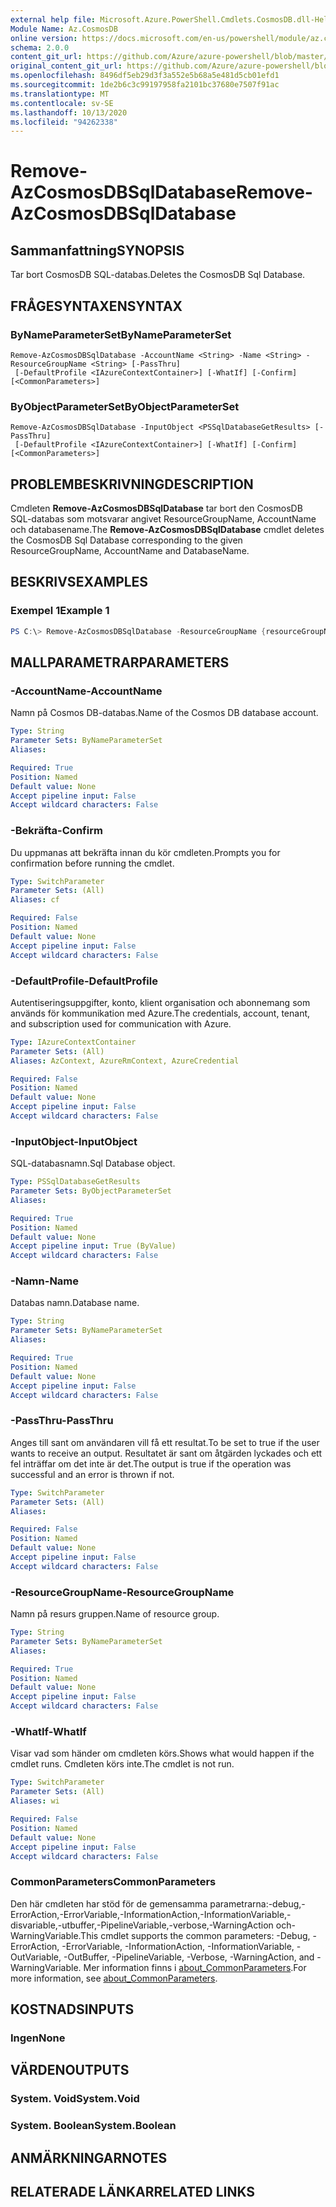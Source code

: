 ```yaml
---
external help file: Microsoft.Azure.PowerShell.Cmdlets.CosmosDB.dll-Help.xml
Module Name: Az.CosmosDB
online version: https://docs.microsoft.com/en-us/powershell/module/az.cosmosdb/remove-azcosmosdbsqldatabase
schema: 2.0.0
content_git_url: https://github.com/Azure/azure-powershell/blob/master/src/CosmosDB/CosmosDB/help/Remove-AzCosmosDBSqlDatabase.md
original_content_git_url: https://github.com/Azure/azure-powershell/blob/master/src/CosmosDB/CosmosDB/help/Remove-AzCosmosDBSqlDatabase.md
ms.openlocfilehash: 8496df5eb29d3f3a552e5b68a5e481d5cb01efd1
ms.sourcegitcommit: 1de2b6c3c99197958fa2101bc37680e7507f91ac
ms.translationtype: MT
ms.contentlocale: sv-SE
ms.lasthandoff: 10/13/2020
ms.locfileid: "94262338"
---
```

# <span data-ttu-id="111f8-101">Remove-AzCosmosDBSqlDatabase</span><span class="sxs-lookup"><span data-stu-id="111f8-101">Remove-AzCosmosDBSqlDatabase</span></span>

## <span data-ttu-id="111f8-102">Sammanfattning</span><span class="sxs-lookup"><span data-stu-id="111f8-102">SYNOPSIS</span></span>
<span data-ttu-id="111f8-103">Tar bort CosmosDB SQL-databas.</span><span class="sxs-lookup"><span data-stu-id="111f8-103">Deletes the CosmosDB Sql Database.</span></span>

## <span data-ttu-id="111f8-104">FRÅGESYNTAXEN</span><span class="sxs-lookup"><span data-stu-id="111f8-104">SYNTAX</span></span>

### <span data-ttu-id="111f8-105">ByNameParameterSet</span><span class="sxs-lookup"><span data-stu-id="111f8-105">ByNameParameterSet</span></span>
```
Remove-AzCosmosDBSqlDatabase -AccountName <String> -Name <String> -ResourceGroupName <String> [-PassThru]
 [-DefaultProfile <IAzureContextContainer>] [-WhatIf] [-Confirm] [<CommonParameters>]
```

### <span data-ttu-id="111f8-106">ByObjectParameterSet</span><span class="sxs-lookup"><span data-stu-id="111f8-106">ByObjectParameterSet</span></span>
```
Remove-AzCosmosDBSqlDatabase -InputObject <PSSqlDatabaseGetResults> [-PassThru]
 [-DefaultProfile <IAzureContextContainer>] [-WhatIf] [-Confirm] [<CommonParameters>]
```

## <span data-ttu-id="111f8-107">PROBLEMBESKRIVNING</span><span class="sxs-lookup"><span data-stu-id="111f8-107">DESCRIPTION</span></span>
<span data-ttu-id="111f8-108">Cmdleten **Remove-AzCosmosDBSqlDatabase** tar bort den CosmosDB SQL-databas som motsvarar angivet ResourceGroupName, AccountName och databasename.</span><span class="sxs-lookup"><span data-stu-id="111f8-108">The **Remove-AzCosmosDBSqlDatabase** cmdlet deletes the CosmosDB Sql Database corresponding to the given ResourceGroupName, AccountName and DatabaseName.</span></span>

## <span data-ttu-id="111f8-109">BESKRIVS</span><span class="sxs-lookup"><span data-stu-id="111f8-109">EXAMPLES</span></span>

### <span data-ttu-id="111f8-110">Exempel 1</span><span class="sxs-lookup"><span data-stu-id="111f8-110">Example 1</span></span>
```powershell
PS C:\> Remove-AzCosmosDBSqlDatabase -ResourceGroupName {resourceGroupName} -AccountName {accountName} -Name {databaseName}
```

## <span data-ttu-id="111f8-111">MALLPARAMETRAR</span><span class="sxs-lookup"><span data-stu-id="111f8-111">PARAMETERS</span></span>

### <span data-ttu-id="111f8-112">-AccountName</span><span class="sxs-lookup"><span data-stu-id="111f8-112">-AccountName</span></span>
<span data-ttu-id="111f8-113">Namn på Cosmos DB-databas.</span><span class="sxs-lookup"><span data-stu-id="111f8-113">Name of the Cosmos DB database account.</span></span>

```yaml
Type: String
Parameter Sets: ByNameParameterSet
Aliases:

Required: True
Position: Named
Default value: None
Accept pipeline input: False
Accept wildcard characters: False
```

### <span data-ttu-id="111f8-114">-Bekräfta</span><span class="sxs-lookup"><span data-stu-id="111f8-114">-Confirm</span></span>
<span data-ttu-id="111f8-115">Du uppmanas att bekräfta innan du kör cmdleten.</span><span class="sxs-lookup"><span data-stu-id="111f8-115">Prompts you for confirmation before running the cmdlet.</span></span>

```yaml
Type: SwitchParameter
Parameter Sets: (All)
Aliases: cf

Required: False
Position: Named
Default value: None
Accept pipeline input: False
Accept wildcard characters: False
```

### <span data-ttu-id="111f8-116">-DefaultProfile</span><span class="sxs-lookup"><span data-stu-id="111f8-116">-DefaultProfile</span></span>
<span data-ttu-id="111f8-117">Autentiseringsuppgifter, konto, klient organisation och abonnemang som används för kommunikation med Azure.</span><span class="sxs-lookup"><span data-stu-id="111f8-117">The credentials, account, tenant, and subscription used for communication with Azure.</span></span>

```yaml
Type: IAzureContextContainer
Parameter Sets: (All)
Aliases: AzContext, AzureRmContext, AzureCredential

Required: False
Position: Named
Default value: None
Accept pipeline input: False
Accept wildcard characters: False
```

### <span data-ttu-id="111f8-118">-InputObject</span><span class="sxs-lookup"><span data-stu-id="111f8-118">-InputObject</span></span>
<span data-ttu-id="111f8-119">SQL-databasnamn.</span><span class="sxs-lookup"><span data-stu-id="111f8-119">Sql Database object.</span></span>

```yaml
Type: PSSqlDatabaseGetResults
Parameter Sets: ByObjectParameterSet
Aliases:

Required: True
Position: Named
Default value: None
Accept pipeline input: True (ByValue)
Accept wildcard characters: False
```

### <span data-ttu-id="111f8-120">-Namn</span><span class="sxs-lookup"><span data-stu-id="111f8-120">-Name</span></span>
<span data-ttu-id="111f8-121">Databas namn.</span><span class="sxs-lookup"><span data-stu-id="111f8-121">Database name.</span></span>

```yaml
Type: String
Parameter Sets: ByNameParameterSet
Aliases:

Required: True
Position: Named
Default value: None
Accept pipeline input: False
Accept wildcard characters: False
```

### <span data-ttu-id="111f8-122">-PassThru</span><span class="sxs-lookup"><span data-stu-id="111f8-122">-PassThru</span></span>
<span data-ttu-id="111f8-123">Anges till sant om användaren vill få ett resultat.</span><span class="sxs-lookup"><span data-stu-id="111f8-123">To be set to true if the user wants to receive an output.</span></span>
<span data-ttu-id="111f8-124">Resultatet är sant om åtgärden lyckades och ett fel inträffar om det inte är det.</span><span class="sxs-lookup"><span data-stu-id="111f8-124">The output is true if the operation was successful and an error is thrown if not.</span></span>

```yaml
Type: SwitchParameter
Parameter Sets: (All)
Aliases:

Required: False
Position: Named
Default value: None
Accept pipeline input: False
Accept wildcard characters: False
```

### <span data-ttu-id="111f8-125">-ResourceGroupName</span><span class="sxs-lookup"><span data-stu-id="111f8-125">-ResourceGroupName</span></span>
<span data-ttu-id="111f8-126">Namn på resurs gruppen.</span><span class="sxs-lookup"><span data-stu-id="111f8-126">Name of resource group.</span></span>

```yaml
Type: String
Parameter Sets: ByNameParameterSet
Aliases:

Required: True
Position: Named
Default value: None
Accept pipeline input: False
Accept wildcard characters: False
```

### <span data-ttu-id="111f8-127">-WhatIf</span><span class="sxs-lookup"><span data-stu-id="111f8-127">-WhatIf</span></span>
<span data-ttu-id="111f8-128">Visar vad som händer om cmdleten körs.</span><span class="sxs-lookup"><span data-stu-id="111f8-128">Shows what would happen if the cmdlet runs.</span></span>
<span data-ttu-id="111f8-129">Cmdleten körs inte.</span><span class="sxs-lookup"><span data-stu-id="111f8-129">The cmdlet is not run.</span></span>

```yaml
Type: SwitchParameter
Parameter Sets: (All)
Aliases: wi

Required: False
Position: Named
Default value: None
Accept pipeline input: False
Accept wildcard characters: False
```

### <span data-ttu-id="111f8-130">CommonParameters</span><span class="sxs-lookup"><span data-stu-id="111f8-130">CommonParameters</span></span>
<span data-ttu-id="111f8-131">Den här cmdleten har stöd för de gemensamma parametrarna:-debug,-ErrorAction,-ErrorVariable,-InformationAction,-InformationVariable,-disvariable,-utbuffer,-PipelineVariable,-verbose,-WarningAction och-WarningVariable.</span><span class="sxs-lookup"><span data-stu-id="111f8-131">This cmdlet supports the common parameters: -Debug, -ErrorAction, -ErrorVariable, -InformationAction, -InformationVariable, -OutVariable, -OutBuffer, -PipelineVariable, -Verbose, -WarningAction, and -WarningVariable.</span></span> <span data-ttu-id="111f8-132">Mer information finns i [about_CommonParameters](http://go.microsoft.com/fwlink/?LinkID=113216).</span><span class="sxs-lookup"><span data-stu-id="111f8-132">For more information, see [about_CommonParameters](http://go.microsoft.com/fwlink/?LinkID=113216).</span></span>

## <span data-ttu-id="111f8-133">KOSTNADS</span><span class="sxs-lookup"><span data-stu-id="111f8-133">INPUTS</span></span>

### <span data-ttu-id="111f8-134">Ingen</span><span class="sxs-lookup"><span data-stu-id="111f8-134">None</span></span>

## <span data-ttu-id="111f8-135">VÄRDEN</span><span class="sxs-lookup"><span data-stu-id="111f8-135">OUTPUTS</span></span>

### <span data-ttu-id="111f8-136">System. Void</span><span class="sxs-lookup"><span data-stu-id="111f8-136">System.Void</span></span>

### <span data-ttu-id="111f8-137">System. Boolean</span><span class="sxs-lookup"><span data-stu-id="111f8-137">System.Boolean</span></span>

## <span data-ttu-id="111f8-138">ANMÄRKNINGAR</span><span class="sxs-lookup"><span data-stu-id="111f8-138">NOTES</span></span>

## <span data-ttu-id="111f8-139">RELATERADE LÄNKAR</span><span class="sxs-lookup"><span data-stu-id="111f8-139">RELATED LINKS</span></span>
